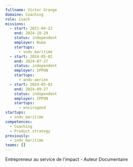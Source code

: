 ```yaml
---
fullname: Victor Grange
domaine: Coaching
role: Coach
missions:
  - start: 2021-04-22
    end: 2024-10-29
    status: independent
    employer: Numa
    startups:
      - sndv_maritime
  - start: 2024-05-02
    end: 2024-07-27
    status: independent
    employer: IPPON
    startups:
      - andv-aerien
  - start: 2024-05-02
    end: 2024-09-27
    status: independent
    employer: IPPON
    startups:
      - envirogend
startups:
  - sndv_maritime
competences:
  - Coaching
  - Product strategy
previously:
  - sndv_maritime
teams: []
---
```

Entrepreneur au service de l'impact - Auteur Documentaire